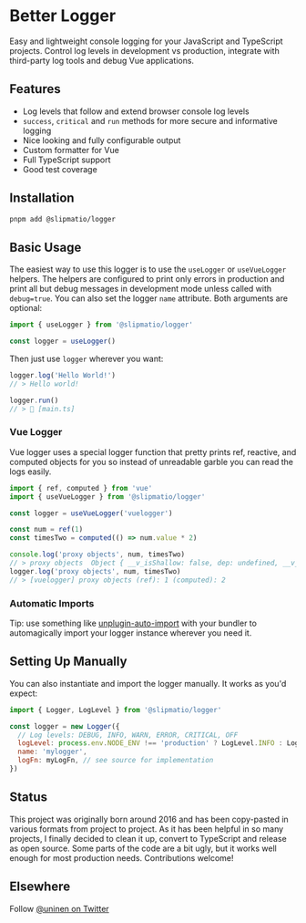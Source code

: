 # Better Logger

Easy and lightweight console logging for your JavaScript and TypeScript projects. Control log levels in development vs production, integrate with third-party log tools and debug Vue applications.

## Features

- Log levels that follow and extend browser console log levels
- `success`, `critical` and `run` methods for more secure and informative logging
- Nice looking and fully configurable output
- Custom formatter for Vue
- Full TypeScript support
- Good test coverage

## Installation

```sh
pnpm add @slipmatio/logger
```

## Basic Usage

The easiest way to use this logger is to use the `useLogger` or `useVueLogger` helpers. The helpers are configured to print only errors in production and print all but debug messages in development mode unless called with `debug=true`. You can also set the logger `name` attribute. Both arguments are optional:

```js
import { useLogger } from '@slipmatio/logger'

const logger = useLogger()
```

Then just use `logger` wherever you want:

```js
logger.log('Hello World!')
// > Hello world!

logger.run()
// > 🚀 [main.ts]
```

### Vue Logger

Vue logger uses a special logger function that pretty prints ref, reactive, and computed objects for you so instead of unreadable garble you can read the logs easily.

```js
import { ref, computed } from 'vue'
import { useVueLogger } from '@slipmatio/logger'

const logger = useVueLogger('vuelogger')

const num = ref(1)
const timesTwo = computed(() => num.value * 2)

console.log('proxy objects', num, timesTwo)
// > proxy objects  Object { __v_isShallow: false, dep: undefined, __v_isRef: true, _rawValue: 1, _value: 1 } Object { _setter: setter(), dep: undefined, __v_isRef: true, __v_isReadonly: true, _dirty: true, effect: {…}, _cacheable: true }
logger.log('proxy objects', num, timesTwo)
// > [vuelogger] proxy objects (ref): 1 (computed): 2
```

### Automatic Imports

Tip: use something like [unplugin-auto-import](https://github.com/antfu/unplugin-auto-import) with your bundler to automagically import your logger instance wherever you need it.

## Setting Up Manually

You can also instantiate and import the logger manually. It works as you'd expect:

```js
import { Logger, LogLevel } from '@slipmatio/logger'

const logger = new Logger({
  // Log levels: DEBUG, INFO, WARN, ERROR, CRITICAL, OFF
  logLevel: process.env.NODE_ENV !== 'production' ? LogLevel.INFO : LogLevel.ERROR,
  name: 'mylogger',
  logFn: myLogFn, // see source for implementation
})
```

## Status

This project was originally born around 2016 and has been copy-pasted in various formats from project to project. As it has been helpful in so many projects, I finally decided to clean it up, convert to TypeScript and release as open source. Some parts of the code are a bit ugly, but it works well enough for most production needs. Contributions welcome!

## Elsewhere

Follow [@uninen on Twitter](https://twitter.com/uninen)
